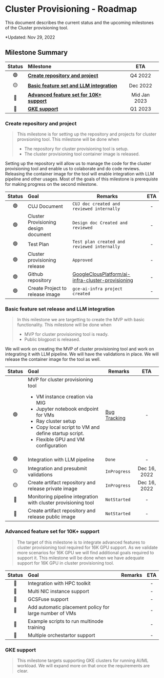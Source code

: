 # Cluster Provisioning - Roadmap

This document describes the current status and the upcoming milestones of the Cluster provisioning tool.

*Updated: Nov 29, 2022

## Milestone Summary

| Status | Milestone | ETA |
| :---: | :--- | :---: |
| 🟢 | **[Create repository and project](#create-repository-and-project)** | Q4 2022 |
| 🟡 | **[Basic feature set and LLM integration](#basic-feature-set-release-and-llm-integration)** | Dec 2022 |
| 🔴 | **[Advanced feature set for 10K+ support](#advanced-feature-set-for-10k-support)** | Mid Jan 2023 |
| 🔴 | **[GKE support](#gke-support)** | Q1 2023 |

### Create repository and project
> This milestone is for setting up the repository and projects for cluster provsioning tool. This milestone will be done when 
> * The repository for cluster provisioning tool is setup.
> * The cluster provisioning tool container image is released.

Setting up the repository will allow us to manage the code for the cluster provisioning tool and enable us to colaborate and do code reviews. Releasing the container image for the tool will enable integration with LLM pipeline and other usages. Most of the goals of this milestone is prerequiste for making progress on the second milestone.

| Status | Goal | Remarks | ETA |
| :---: | :--- | --- | :---: |
| 🟢 | CUJ Document | `CUJ doc created and reviewed internally`  | - |
| 🟢 | Cluster Provisioning design document | `Design doc Created and reviewed` | - |
| 🟢 | Test Plan | `Test plan created and reviewed internally` |-|
| 🟢 | Cluster provisioning release | `Approved` |-|
| 🟢 | Github repository | [GoogleClousPlatform/ai-infra-cluster-provisioning](https://github.com/GoogleCloudPlatform/ai-infra-cluster-provisioning) |-|
| 🟢 | Create Project to release image | `gce-ai-infra project created` |-|


### Basic feature set release and LLM integration
> In this milestone we are targetting to create the MVP with basic functionality. This milestone will be done when
> * MVP for cluster provisioning tool is ready.
> * Public blogpost is released.

We will work on creating the MVP of cluster provisioning tool and work on integrating it with LLM pipeline. We will have the validations in place. We will release the container image for the tool as well.

| Status | Goal | Remarks | ETA |
| :---: | :--- | --- | :---: |
| 🟢 | MVP for cluster provisioning tool <ul><li>VM instance creation via MIG</li><li>Jupyter notebook endpoint for VMs</li><li>Ray cluster setup</li><li>Copy local script to VM and define startup script.</li><li>Flexible GPU and VM configuration</li></ul> | [Bug Tracking](https://github.com/GoogleCloudPlatform/ai-infra-cluster-provisioning/issues) | - |
| 🟢 | Integration with LLM pipeline | `Done` | - |
| 🟡 | Integration and presubmit validations | `InProgress` | Dec 16, 2022 |
| 🟡 | Create artifact repository and release private image | `InProgress` | Dec 16, 2022 |
| 🔴 | Monitoring pipeline integration with cluster provisioning tool | `NotStarted` | - |
| 🔴 | Create artifact repository and release public image | `NotStarted` | - |


### Advanced feature set for 10K+ support
> The target of this milestone is to integrate advanced features to cluster provisioning tool required for 16K GPU support. As we validate more scenarios for 16K GPU we will find additional goals required to support it. This milestone will be done when we have adequate support for 16K GPU in cluster provisioning tool.

| Status | Goal | Remarks | ETA |
| :---: | :--- | --- | :---: |
| 🔴 | Integration with HPC toolkit | | - |
| 🔴 | Multi NIC instance support | | - |
| 🔴 | GCSFuse support | | - |
| 🔴 | Add automatic placement policy for large number of VMs | | - |
| 🔴 | Example scripts to run multinode training | | - |
| 🔴 | Multiple orchestartor support | | - |


### GKE support 
> This milestone targets supporting GKE clusters for running AI/ML workload. We will expand more on that once the requirements are clear.